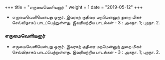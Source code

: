 ﻿+++
title = "எருமைவெளியனார்  "
weight = 1
date = "2019-05-12"
+++


- எருமைவெளியென்பது ஓரூர். இவராற் குதிரை மறமென்னுந் துறை மிகச் செவ்விதாகப் பாடப்பெற்றுள்ளது. இவரியற்றிய பாடல்கள் - 3 :  அகநா. 1;  புறநா. 2.  
  
### எருமைவெளியனார்  
- எருமைவெளியென்பது ஓரூர். இவராற் குதிரை மறமென்னுந் துறை மிகச் செவ்விதாகப் பாடப்பெற்றுள்ளது. இவரியற்றிய பாடல்கள் - 3 :  அகநா. 1;  புறநா. 2.  
